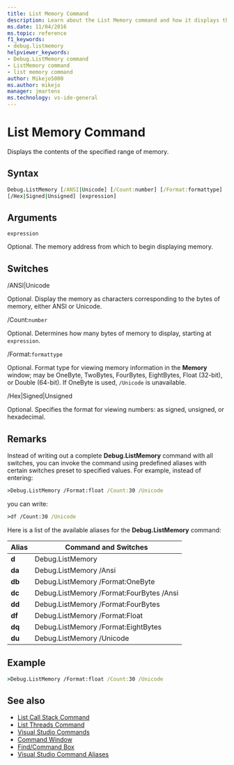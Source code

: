 ```yaml
---
title: List Memory Command
description: Learn about the List Memory command and how it displays the contents of the specified range of memory.
ms.date: 11/04/2016
ms.topic: reference
f1_keywords:
- debug.listmemory
helpviewer_keywords:
- Debug.ListMemory command
- ListMemory command
- list memory command
author: Mikejo5000
ms.author: mikejo
manager: jmartens
ms.technology: vs-ide-general
---
```

# List Memory Command

Displays the contents of the specified range of memory.

## Syntax

```cmd
Debug.ListMemory [/ANSI|Unicode] [/Count:number] [/Format:formattype]
[/Hex|Signed|Unsigned] [expression]
```

## Arguments
`expression`

Optional. The memory address from which to begin displaying memory.

## Switches
/ANSI&#124;Unicode

Optional. Display the memory as characters corresponding to the bytes of memory, either ANSI or Unicode.

/Count:`number`

Optional. Determines how many bytes of memory to display, starting at `expression`.

/Format:`formattype`

Optional. Format type for viewing memory information in the **Memory** window; may be OneByte, TwoBytes, FourBytes, EightBytes, Float (32-bit), or Double (64-bit). If OneByte is used, `/Unicode` is unavailable.

/Hex&#124;Signed&#124;Unsigned

Optional. Specifies the format for viewing numbers: as signed, unsigned, or hexadecimal.

## Remarks
Instead of writing out a complete **Debug.ListMemory** command with all switches, you can invoke the command using predefined aliases with certain switches preset to specified values. For example, instead of entering:

```cmd
>Debug.ListMemory /Format:float /Count:30 /Unicode
```

you can write:

```cmd
>df /Count:30 /Unicode
```

Here is a list of the available aliases for the **Debug.ListMemory** command:

|Alias|Command and Switches|
|-----------| - |
|**d**|Debug.ListMemory|
|**da**|Debug.ListMemory /Ansi|
|**db**|Debug.ListMemory /Format:OneByte|
|**dc**|Debug.ListMemory /Format:FourBytes /Ansi|
|**dd**|Debug.ListMemory /Format:FourBytes|
|**df**|Debug.ListMemory /Format:Float|
|**dq**|Debug.ListMemory /Format:EightBytes|
|**du**|Debug.ListMemory /Unicode|

## Example

```cmd
>Debug.ListMemory /Format:float /Count:30 /Unicode
```

## See also

- [List Call Stack Command](../../ide/reference/list-call-stack-command.md)
- [List Threads Command](../../ide/reference/list-threads-command.md)
- [Visual Studio Commands](../../ide/reference/visual-studio-commands.md)
- [Command Window](../../ide/reference/command-window.md)
- [Find/Command Box](../../ide/find-command-box.md)
- [Visual Studio Command Aliases](../../ide/reference/visual-studio-command-aliases.md)
